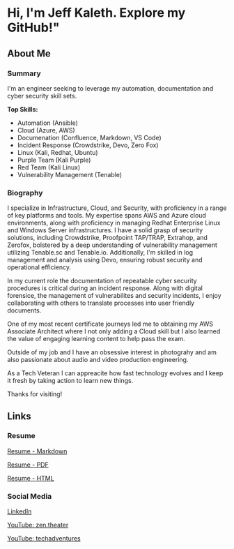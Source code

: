 # Hi, I'm Jeff Kaleth. Explore my GitHub!"

## About Me

### Summary

I'm an engineer seeking to leverage my automation, documentation and cyber security skill sets. 

**Top Skills:**

- Automation (Ansible)
- Cloud (Azure, AWS)
- Documenation (Confluence, Markdown, VS Code)
- Incident Response (Crowdstrike, Devo, Zero Fox)
- Linux (Kali, Redhat, Ubuntu)
- Purple Team (Kali Purple)
- Red Team (Kali Linux)
- Vulnerability Management (Tenable)

### Biography

I specialize in Infrastructure, Cloud, and Security, with proficiency in a range of key platforms and tools. My expertise spans AWS and Azure cloud environments, along with proficiency in managing Redhat Enterprise Linux and Windows Server infrastructures. I have a solid grasp of security solutions, including Crowdstrike, Proofpoint TAP/TRAP, Extrahop, and Zerofox, bolstered by a deep understanding of vulnerability management utilizing Tenable.sc and Tenable.io. Additionally, I'm skilled in log management and analysis using Devo, ensuring robust security and operational efficiency.

In my current role the documentation of repeatable cyber security procedures is critical during an incident response. 
Along with digital forensice, the management of vulnerabilites and security incidents, I enjoy collaborating with others to translate processes into user friendly documents. 

One of my most recent certificate journeys led me to obtaining my AWS Associate Architect where I not only adding a Cloud skill but I also learned the value of engaging learning content to help pass the exam. 

Outside of my job and I have an obsessive interest in photograhy and am also passionate about audio and video production engineering. 

As a Tech Veteran I can appreacite how fast technology evolves and I keep it fresh by taking action to learn new things. 

Thanks for visiting! 

## Links

### Resume

[Resume - Markdown](./Resume-Jeff-Kaleth.md)

[Resume - PDF](./Resume-Jeff-Kaleth.pdf)

[Resume - HTML](./Resume-Jeff-Kaleth.html)

### Social Media

[LinkedIn](https://www.linkedin.com/in/jeffkaleth/)

[YouTube: zen.theater](https://www.youtube.com/@southsidedean-tech)

[YouTube: techadventures](https://www.youtube.com/@southsidedean-tech)

